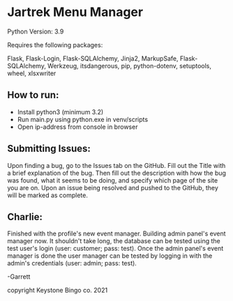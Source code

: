 # Jartrek Menu Manager

Python Version: 3.9

Requires the following packages:

Flask, Flask-Login, Flask-SQLAlchemy, Jinja2,
MarkupSafe, Flask-SQLAlchemy, Werkzeug,
itsdangerous, pip, python-dotenv,
setuptools, wheel, xlsxwriter


How to run:
-
- Install python3 (minimum 3.2)
- Run main.py using python.exe in venv/scripts
- Open ip-address from console in browser

Submitting Issues:
-
Upon finding a bug, go to the Issues tab on the GitHub. Fill out the Title
with a brief explanation of the bug. Then fill out the description with
how the bug was found, what it seems to be doing, and specify which page
of the site you are on. Upon an issue being resolved and pushed
to the GitHub, they will be marked as complete.

Charlie:
-
Finished with the profile's new event manager. Building admin panel's event manager now.
It shouldn't take long, the database can be tested using the test
user's login (user: customer; pass: test). Once the admin panel's event
manager is done the user manager can be tested by logging in with the admin's
credentials (user: admin; pass: test).

-Garrett 

copyright Keystone Bingo co. 2021

